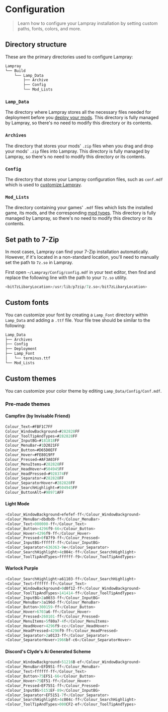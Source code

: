 # Configuration 

> Learn how to configure your Lampray installation by setting custom paths, fonts, colors, and more.

## Directory structure

These are the primary directories used to configure Lampray:

```bash
Lampray
└── Build
    └── Lamp_Data 
        ├── Archive
        ├── Config
        └── Mod_Lists 
```

### `Lamp_Data`

The directory where Lampray stores all the necessary files needed for deployment before you [deploy your mods](modding-games.md#adding-mods). This directory is fully managed by Lampray, so there's no need to modify this directory or its contents.

### `Archives`

The directory that stores your mods' `.zip` files when you drag and drop your mods' `.zip` files into Lampray. This directory is fully managed by Lampray, so there's no need to modify this directory or its contents.

### `Config`

The directory that stores your Lampray configuration files, such as `conf.mdf` which is used to [customize Lampray](configuration.md).

### `Mod_Lists`

The directory containing your games' `.mdf` files which lists the installed game, its mods, and the corresponding [mod types](./mod-types/index.md). This directory is fully managed by Lampray, so there's no need to modify this directory or its contents.

## Set path to 7-Zip

In most cases, Lampray can find your 7-Zip installation automatically. However, if it's located in a non-standard location, you'll need to manually set the path to `7z.so` in Lampray.

First open `~/Lampray/Config/config.mdf` in your text editor, then find and replace the following line with the path to your `7z.so` utility.

```sql
<bit7zLibaryLocation>/usr/lib/p7zip/7z.so</bit7zLibaryLocation>
```

## Custom fonts

You can customize your font by creating a `Lamp_Font` directory within `Lamp_Data` and adding a `.ttf` file. Your file tree should be similar to the following:

```bash
Lamp_Data
├── Archives
├── Config
├── Deployment
├── Lamp_Font 
│   └── terminus.ttf
└── Mod_Lists
```

## Custom themes

You can customize your color theme by editing `Lamp_Data/Config/Conf.mdf`.

### Pre-made themes 

#### Campfire (by Invisable Friend)
```sql
Colour_Text=#FBF1C7FF
Colour_WindowBackground=#282828FF
Colour_ToolTipAndTypes=#282828FF
Colour_InputBG=#181818FF
Colour_MenuBar=#1D2021FF
Colour_Button=#D65D0EFF
Colour_Hover=#FE8019FF
Colour_Pressed=#AF3A03FF
Colour_MenuItems=#282828FF
Colour_HeadHover=#504945FF
Colour_HeadPressed=#928374FF
Colour_Separator=#282828FF
Colour_SeparatorHover=#282828FF
Colour_SearchHighlight=#504945FF
Colour_ButtonAlt=#98971AFF
```
#### Light Mode

```sql
<Colour_WindowBackground>efefef-ff</Colour_WindowBackground>
<Colour_MenuBar>dbdbdb-ff</Colour_MenuBar>
<Colour_Text>000000-ff</Colour_Text>
<Colour_Button>4296f9-66</Colour_Button>
<Colour_Hover>4296f9-ff</Colour_Hover>
<Colour_Pressed>0f87f9-ff</Colour_Pressed>
<Colour_InputBG>ffffff-ff</Colour_InputBG>
<Colour_Separator>636363-9e</Colour_Separator>
<Colour_SearchHighlight>4c004c-ff</Colour_SearchHighlight>
<Colour_ToolTipAndTypes>ffffff-f9</Colour_ToolTipAndTypes>
```

#### Warlock Purple

```sql
<Colour_SearchHighlight>a61103-ff</Colour_SearchHighlight>
<Colour_Text>ffffff-ff</Colour_Text>
<Colour_WindowBackground>0d0f12-ff</Colour_WindowBackground>
<Colour_ToolTipAndTypes>141414-ff</Colour_ToolTipAndTypes>
<Colour_InputBG>2a0033-ff</Colour_InputBG>
<Colour_MenuBar>3a196d-ff</Colour_MenuBar>
<Colour_Button>300159-ff</Colour_Button>
<Colour_Hover>6703a6-ff</Colour_Hover>
<Colour_Pressed>260101-ff</Colour_Pressed>
<Colour_MenuItems>5f80a7-4f</Colour_MenuItems>
<Colour_HeadHover>4296f9-cc</Colour_HeadHover>
<Colour_HeadPressed>4296f9-ff</Colour_HeadPressed>
<Colour_Separator>2a0133-ff</Colour_Separator>
<Colour_SeparatorHover>1966bf-c6</Colour_SeparatorHover>
```

#### Discord's Clyde's Ai Generated Scheme

```sql
<Colour_WindowBackground>51216B-ef</Colour_WindowBackground>
<Colour_MenuBar>EFD951-ff</Colour_MenuBar>
<Colour_Text>ffffff-ff</Colour_Text>
<Colour_Button>75EF51-66</Colour_Button>
<Colour_Hover>75EF51-ff</Colour_Hover>
<Colour_Pressed>EF7551-ff</Colour_Pressed>
<Colour_InputBG>5151EF-89</Colour_InputBG>
<Colour_Separator>EF5151-7f</Colour_Separator>
<Colour_SearchHighlight>4c004c-ff</Colour_SearchHighlight>
<Colour_ToolTipAndTypes>000CF2-ef</Colour_ToolTipAndTypes>
```
